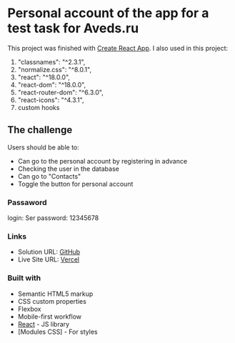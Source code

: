 # Personal account of the app for a test task for Aveds.ru

This project was finished with [Create React App](https://github.com/facebook/create-react-app).
I also used in this project:
1. "classnames": "^2.3.1",
2. "normalize.css": "^8.0.1",
3. "react": "^18.0.0",
4. "react-dom": "^18.0.0",
5. "react-router-dom": "^6.3.0",
6. "react-icons": "^4.3.1",
7. custom hooks

## The challenge

Users should be able to:

- Сan go to the personal account by registering in advance
- Checking the user in the database
- Can go to "Contacts"
- Toggle the button for personal account

### Passaword

login: Ser
password: 12345678
### Links

- Solution URL: [GitHub](https://github.com/vladimirplyukhin89/Clinic)
- Live Site URL: [Vercel](https://med-clinic.vercel.appp/)

### Built with

- Semantic HTML5 markup
- CSS custom properties
- Flexbox
- Mobile-first workflow
- [React](https://reactjs.org/) - JS library
- [Modules CSS] - For styles